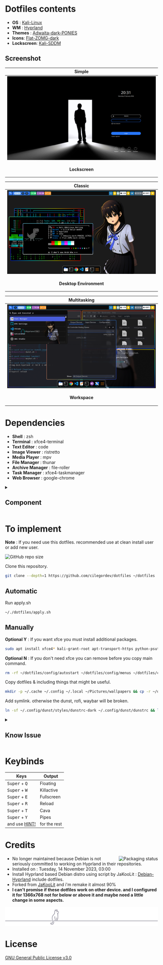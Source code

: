 # Dotfiles contents

- **OS** : [Kali-Linux](https://www.kali.org/)
- **WM** : [Hyprland](https://hyprland.org/)
- **Themes** : [Adwaita-dark-PONIES](https://github.com/cilegordev/Flat-Adwaita)
- **Icons**: [Flat-ZOMG-dark](https://github.com/cilegordev/Flat-Adwaita)
- **Lockscreen**: [Kali-SDDM](https://github.com/cilegordev/kali-sddm)

## Screenshot

|  Simple  |
|  -  |
|  ![](src/sddm.png)  |
| <p align="center"> **Lockscreen** </p> |

|  Classic  |
|  -  |
|  ![](src/sample.png)  |
| <p align="center"> **Desktop Environment** </p> |

|  Multitasking  |
|  -  |
|  ![](src/workspace.png)  |
| <p align="center"> **Workspace** </p> |

# Dependencies

- **Shell** : zsh
- **Terminal** : xfce4-terminal
- **Text Editor** : code
- **Image Viewer** : ristretto
- **Media Player** : mpv
- **File Manager** : thunar
- **Archive Manager** : file-roller
- **Task Manager** : xfce4-taskmanager
- **Web Browser** : google-chrome

<details>
  <summary>
    <h2>Component</h2>
  </summary>

  - **brightnessctl**
  - btop
  - cava
  - dunst
  - **grim**
  - hypr
  - **hyprland-plugins**
  - **network-manager**
  - nwg-look
  - **polkit-kde-agent-1**
  - **pulseaudio**
  - rofi
  - swappy
  - swaylock
  - swww
  - **udiskie**
  - **upower**
  - waybar
  - **wf-recorder**
  - **wl-clipboard**
  - wlogout
  - **xdg-desktop-portal-hyprland**
  - **yad**

  <h2>Other</h2>

  - font-manager
  - gnome-terminal
  - grub-customizer
  - htop
  - kitty
  - logo-ls
  - microsoft-edge
  - mousepad
  - mugshot
  - neofetch
  - nvtop
  - **nwg-dock-hyprland**
  - **nwg-drawer**
  - pipes.sh
  - qterminal
  - radeontop
  - **wireless-tools**

</details>

# To implement

**Note** : If you need use this dotfiles. recommended use at clean install user or add new user.

![GitHub repo size](https://img.shields.io/github/repo-size/cilegordev/dotfiles?style=for-the-badge&color=888888)

Clone this repository.
```zsh
git clone --depth=1 https://github.com/cilegordev/dotfiles ~/dotfiles
```
## Automatic

Run apply.sh
```zsh
~/./dotfiles/apply.sh
```

## Manually

**Optional Y** : If you want xfce you must install additional packages.
```zsh
sudo apt install xfce4* kali-grant-root apt-transport-https python-psutil
```

**Optional N** : If you don't need xfce you can remove before you copy main command.
```zsh
rm -rf ~/dotfiles/config/autostart ~/dotfiles/config/menus ~/dotfiles/config/xfce4 ~/dotfiles/config/xsettingsd ~/dotfiles/local/share/applications ~/dotfiles/local/share/desktop-directories
```

Copy dotfiles & including things that might be useful.
```zsh
mkdir -p ~/.cache ~/.config ~/.local ~/Pictures/wallpapers && cp -r ~/dotfiles/cache/* ~/.cache/ && cp -r ~/dotfiles/config/* ~/.config/ && cp -r ~/dotfiles/local/* ~/.local/ && cp -r ~/dotfiles/wallpapers ~/Pictures/ && cp -r ~/dotfiles/home/* ~/dotfiles/home/.* ~/ && rm ~/.Hyprland_log*
```

Add symlink. otherwise the dunst, rofi, waybar will be broken.
```zsh
ln -sf ~/.config/dunst/styles/dunstrc-dark ~/.config/dunst/dunstrc && ln -sf ~/.config/waybar/custom_config/config-costume-short ~/.config/waybar/config && ln -sf ~/.config/waybar/style/style-costume-colorful.css ~/.config/waybar/style.css && ln -sf ~/Pictures/wallpapers/exclsv/echo_hello_world.png ~/.config/rofi/.wallpaper && ln -sf ~/.config/dunst/styles/dunstrc-dark ~/.config/dunst/styles/dunstrc && ln -sf ~/.cache/wal/colors-rofi-dark.rasi ~/.config/rofi/pywal-color/pywal-theme.rasi
```

<details>
  <summary>
    <h2>Know Issue</h2>
  </summary>

**Note** : If you use Kali Linux. That means you should know what kind of system you are using. Using Kali Linux means you understand basic knowledge such as using the Package Manager, CLI, etc. This should not be needed. but if it is related to Xfce or Hyprland I think there are several answers. <br>
*~because I really hate so much the question of wifi not working on kali linux.* <br>

<h2> OK NEXT >>> </h2>

I add package for xfce like ``kali-grant-root apt-transport-https psutils`` <br>
use this for configure. <br>
use sudo without asking password. <br>
``sudo dpkg-reconfigure kali-grant-root`` <br>
then ``Enable password-less privilege escalation`` <br>
next ``sudo nano /etc/sudoers.d/user`` <br>
one more step <br>
``user``    ``ALL=(ALL:ALL) NOPASSWD:ALL`` <br>

Add **https** on your kali repository. <br>
because it was previously installed ``apt-transport-https`` <br>
then ``sudo nano /etc/apt/sources.list`` <br>
``deb https://http.kali.org/kali kali-rolling main contrib non-free non-free-firmware`` <br>
``deb-src https://http.kali.org/kali kali-rolling main contrib non-free non-free-firmware`` <br>

If ``xfce4-panel-profiles`` "Backup and restore" can't open or force close. <br>
just install psutils ``pip install psutil`` <br>

If you need switch bash to zsh. <br>
just run``chsh -s $(which zsh) user`` <br> 

If you need open thunar as root. <br>
``sudo thunar`` and it say <br>
``(thunar:00000): Gtk-WARNING **: 00:00:00.000: cannot open display: :1`` <br>
just run ``sudo -EH thunar`` <br>

If you have trouble **wlan0** can't detect on ``nm-applet`` and it say **"Device Not Ready"** <br>
just remove all **Ethernet** on list. <br>

If you have trouble when doing full screen on the application and it appears like a green splash. <br>
try changing ``vrr = 0`` on ``~/.config/hypr/hyprland.conf`` <br>

The sound will automatically be set at 75% and the mic will be disabled on startup. <br>
because I have made a special script for that ``~/.config/hypr/scripts/privacy.sh`` <br>

Don't try ``systemctl suspend`` use ``hyprctl dispatch dpms off`` if you need configure lockscreen on Hyprland. <br>
because it will make your broken screen. **"50/50"** <br>

If you annoying sound **"beeb" "beeb" "beeb"** when you press Tab on terminal or tty. <br>
just reconfigure with ``sudo nano /etc/modprobe.d/blacklist.conf`` <br>
``blacklist pcspkr`` <br>

If you don't want **"core"** in your home directory. <br>
just reconfigure with ``sudo nano /etc/sysctl.conf`` <br>
``# disable core on home directory`` <br>
``fs.suid_dumpable=0`` <br>
``kernel.core_pattern= | /bin/false`` <br>

If keyboard-state not showing on ``waybar`` i think you need ``libinput`` <br>
just install libinput-tools ``sudo apt install libinput-tools`` <br>
then ``sudo usermod -a -G input user`` <br>

<div align="center">
  I hope this it can helps you <a href="https://github.com/cilegordev/dotfiles/?tab=readme-ov-file#know-issue">thanks!</a>
</div>

</details>

# Keybinds

|  Keys  |  Output  |
|  -  |  -  |
| <kbd>Super</kbd> + <kbd>Q</kbd> | Floating
| <kbd>Super</kbd> + <kbd>W</kbd> | Killactive
| <kbd>Super</kbd> + <kbd>E</kbd> | Fullscreen
| <kbd>Super</kbd> + <kbd>R</kbd> | Reload
| <kbd>Super</kbd> + <kbd>T</kbd> | Cava
| <kbd>Super</kbd> + <kbd>Y</kbd> | Pipes
| and use [HINT!](https://github.com/cilegordev/dotfiles/blob/8de73780fdc6317d27c9efe9ba75df7d8dbf51a7/config/hypr/hyprland.conf#L316) | for the rest |

# Credits

<img src="https://repology.org/badge/vertical-allrepos/hyprland.svg" alt="Packaging status" align="right">

- No longer maintained because Debian is not seriously committed to working on Hyprland in their repositories.
- Installed on : Tuesday, 14 November 2023, 03:00
- Install Hyprland based Debian distro using script by JaKooLit : [Debian-Hyprland](https://github.com/JaKooLit/Debian-Hyprland) include dotfiles.
- Forked from [JaKooLit](https://github.com/JaKooLit/Hyprland-Dots) and i'm remake it almost 90%
- **I can't promise if these dotfiles work on other device. and I configured it for 1366x768 not for below or above it and maybe need a little change in some aspects.**

 <p align="center"> 
   <img src="src/cat-on-line.png">
 </p> 

# License

[GNU General Public License v3.0](LICENSE)

